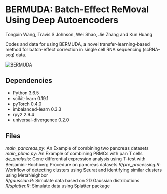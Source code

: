 # BERMUDA: Batch-Effect ReMoval Using Deep Autoencoders
Tongxin Wang, Travis S Johnson, Wei Shao, Jie Zhang and Kun Huang

Codes and data for using BERMUDA, a novel transfer-learning-based method for batch-effect correction in single cell RNA sequencing (scRNA-seq) data.

![BERMUDA](https://github.com/txWang/BERMUDA/blob/master/BERMUDA.png "BERMUDA")

## Dependencies
* Python 3.6.5
* scikit-learn 0.19.1
* pyTorch 0.4.0
* imbalanced-learn 0.3.3
* rpy2 2.9.4
* universal-divergence 0.2.0

## Files
*main_pancreas.py*: An Example of combining two pancreas datasets\
*main_pbmc.py*: An Example of combining PBMCs with pan T cells\
*de_analysis*: Gene differential expression analysis using T-test with Benjamini-Hochberg Procedure on pancreas datasets
*R/pre_processing.R*: Workflow of detecting clusters using Seurat and identifying similar clusters using MetaNeighbor\
*R/gaussian.R*: Simulate data based on 2D Gaussian distributions\
*R/splatter.R*: Simulate data using Splatter package
